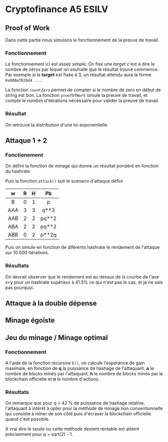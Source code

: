 # Cryptofinance A5 ESILV

## Proof of Work

Dans cette partie nous simulons le fonctionnement de la preuve de travail.

### Fonctionnement

Le fonctionnement ici est assez simple. On fixe une *target* c'est à dire le nombre de zéros par lequel on souhaite que le résultat trouvé commence. Par exemple si la **target** est fixée à 3, un résultat attendu aura la forme `0x000af82bd4 ...`.

La fonction `countZero` permet de compter si le nombre de zero en début de string est bon.
La fonction `proofOfWork` simule la preuve de travail, et compte le nombre d'itérations nécéssaire pour valider la preuve de travail

### Résultat

On retrouve la distribution d'une loi exponentielle

## Attaque 1 + 2 

### Fonctionement

On défini la fonction de minage qui donne un résultat pondéré en fonction du hashrate

Puis la fonction `attack()` suit le scénario d'attaque défini

| w      | R      | H     | Pb    |
| :----: |:------:| :----:|:-----:|
| B      |   0    |  1    | p     |
| AAA    |   3    |  3    | q**3  |
| AAB    |   2    |  2    | pq**2 |
| ABA    |   2    |  2    | pq**2 |
| ABB    |   0    |  2    | p**2q |

Puis on simule en fonction de diférents hashrate le rendement de l'attaque sur 10 000 itérations.

### Résultats

On devrait observer que le rendement est au dessus de la courbe de l'axe x=y pour un hashrate supérieur à 41.5% ce qui n'est pas le cas, et je ne sais pas pourquoi.


## Attaque à la double dépense

## Minage égoïste

## Jeu du minage / Minage optimal

### Fonctionnement 
 
A l'aide de la fonction récursive `E()`, on calcule l'espérance de gain maximale, en fonction de **q** la puissance de hashage de l'attaquant, **a** le nombre de blocks minés par l'attaquant, **h** le nombre de blocks minés par la blockchain officielle et **n** le nombre d'actions.

### Résultats

On remarque que pour q > 42 % de puissance de hashage relative, l'attaquant à intérêt à opter pour la méthode de minage non conventionnelle qui consiste à miner de son côté puis d'écraser la blockchain officielle quand c'est possible.

A vrai dire le seuile ou cette méthode devient rentable est atteint précisement pour q = sqrt(2) - 1.
